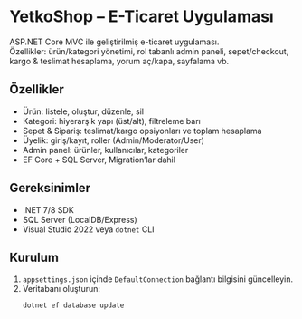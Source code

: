 # YetkoShop – E-Ticaret Uygulaması

ASP.NET Core MVC ile geliştirilmiş e-ticaret uygulaması.  
Özellikler: ürün/kategori yönetimi, rol tabanlı admin paneli, sepet/checkout, kargo & teslimat hesaplama, yorum aç/kapa, sayfalama vb.

## Özellikler
- Ürün: listele, oluştur, düzenle, sil
- Kategori: hiyerarşik yapı (üst/alt), filtreleme barı
- Sepet & Sipariş: teslimat/kargo opsiyonları ve toplam hesaplama
- Üyelik: giriş/kayıt, roller (Admin/Moderator/User)
- Admin panel: ürünler, kullanıcılar, kategoriler
- EF Core + SQL Server, Migration’lar dahil

## Gereksinimler
- .NET 7/8 SDK
- SQL Server (LocalDB/Express)
- Visual Studio 2022 veya `dotnet` CLI

## Kurulum
1. `appsettings.json` içinde `DefaultConnection` bağlantı bilgisini güncelleyin.
2. Veritabanı oluşturun:
   ```bash
   dotnet ef database update
